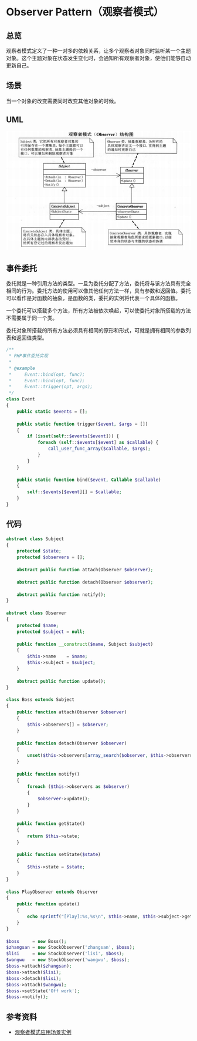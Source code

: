 # Observer Pattern（观察者模式）

## 总览

观察者模式定义了一种一对多的依赖关系，让多个观察者对象同时监听某一个主题对象。这个主题对象在状态发生变化时，会通知所有观察者对象，使他们能够自动更新自己。

## 场景

当一个对象的改变需要同时改变其他对象的时候。

## UML

![Observer Pattern](images/observer_pattern.png)

## 事件委托

委托就是一种引用方法的类型。一旦为委托分配了方法，委托将与该方法具有完全相同的行为。委托方法的使用可以像其他任何方法一样，具有参数和返回值。委托可以看作是对函数的抽象，是函数的类，委托的实例将代表一个具体的函数。

一个委托可以搭载多个方法，所有方法被依次唤起，可以使委托对象所搭载的方法不需要属于同一个类。

委托对象所搭载的所有方法必须具有相同的原形和形式，可就是拥有相同的参数列表和返回值类型。

```php
/**
 * PHP事件委托实现
 *
 * @example
 *     Event::bind(opt, func);
 *     Event::bind(opt, func);
 *     Event::trigger(opt, args);
 */
class Event
{
    public static $events = []; 

    public static function trigger($event, $args = []) 
    {   
        if (isset(self::$events[$event])) {
            foreach (self::$events[$event] as $callable) {
                call_user_func_array($callable, $args);
            }   
        }   
    }   

    public static function bind($event, Callable $callable)
    {   
        self::$events[$event][] = $callable; 
    }   
}
```


## 代码

```php
abstract class Subject
{
    protected $state;
    protected $observers = [];

    abstract public function attach(Observer $observer);

    abstract public function detach(Observer $observer);

    abstract public function notify();
}

abstract class Observer
{
    protected $name;
    protected $subject = null;

    public function __construct($name, Subject $subject)
    {
        $this->name    = $name;
        $this->subject = $subject;
    }

    abstract public function update();
}

class Boss extends Subject
{
    public function attach(Observer $observer)
    {
        $this->observers[] = $observer; 
    }

    public function detach(Observer $observer)
    {
        unset($this->observers[array_search($observer, $this->observers, true)]);
    }

    public function notify()
    {
        foreach ($this->observers as $observer)
        {
            $observer->update();
        }    
    }

    public function getState()
    {
        return $this->state; 
    }

    public function setState($state)
    {
        $this->state = $state;
    } 
}

class PlayObserver extends Observer
{
    public function update()
    {
        echo sprintf("[Play]:%s,%s\n", $this->name, $this->subject->getState());
    }
}

$boss     = new Boss();
$zhangsan = new StockObserver('zhangsan', $boss);
$lisi     = new StockObserver('lisi', $boss);
$wangwu   = new StockObserver('wangwu', $boss);
$boss->attach($zhangsan);
$boss->attach($lisi);
$boss->detach($lisi);
$boss->attach($wangwu);
$boss->setState('Off work');
$boss->notify();
```

## 参考资料

- [观察者模式应用场景实例](http://blog.csdn.net/swengineer/article/details/6268244)

